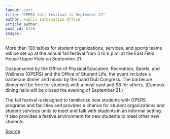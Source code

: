 ```yaml
---
layout: post
title: "OPERS fall festival is September 21"
author: Public Information Office
article_author: 
post_id: 6148
images:
---
```


<a name="content" id="content"></a>
<p>
  More than 100 tables for student organizations, services, and sports teams will be set up at the annual fall festival from 3 to 6 p.m. at the East Field House Upper Field on September 21.
</p>
<p>
  Cosponsored by the Office of Physical Education, Recreation, Sports, and Wellness (OPERS) and the Office of Student Life, the event includes a barbecue dinner and music by the band Dub Congress. The barbecue dinner will be free for students with a meal card and $8 for others. (Campus dining halls will be closed the evening of September 21.)
</p>
<p>
  The fall festival is designed to familiarize new students with OPERS programs and facilities and provides a chance for student organizations and student services units to meet and talk with students in an informal setting. It also provides a festive environment for new students to meet other new students.
</p>
<p><a href="http://www1.ucsc.edu/currents/04-05/09-20/brief-opers.asp" title="Permalink to brief-opers">Source</a></p>
